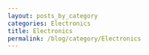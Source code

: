 ```yaml
---
layout: posts_by_category
categories: Electronics
title: Electronics
permalink: /blog/category/Electronics
---
```

